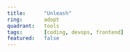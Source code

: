 ```yaml
---
title:      "Unleash"
ring:       adopt
quadrant:   tools
tags:       [coding, devops, frontend]
featured:   false
---
```

